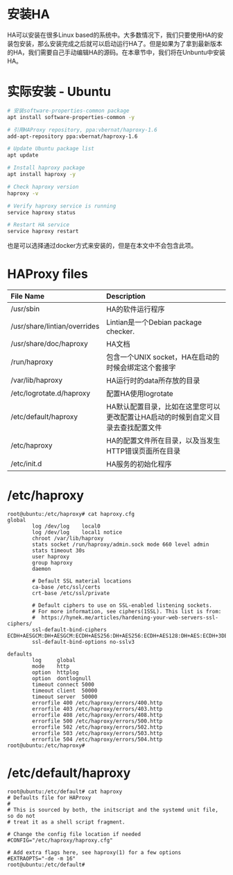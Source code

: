 # 安装HA
HA可以安装在很多Linux based的系统中。大多数情况下，我们只要使用HA的安装包安装，那么安装完成之后就可以启动运行HA了。但是如果为了拿到最新版本的HA，我们需要自己手动编辑HA的源码。在本章节中，我们将在Unbuntu中安装HA。

# 实际安装 - Ubuntu
```sh
# 安装software-properties-common package
apt install software-properties-common -y

# 引用HAProxy repository, ppa:vbernat/haproxy-1.6
add-apt-repository ppa:vbernat/haproxy-1.6

# Update Ubuntu package list
apt update

# Install haproxy package
apt install haproxy -y

# Check haproxy version
haproxy -v

# Verify haproxy service is running
service haproxy status

# Restart HA service
service haproxy restart


```

也是可以选择通过docker方式来安装的，但是在本文中不会包含此项。


# HAProxy files
| File Name | Description |
|:---|:---|
| /usr/sbin | HA的软件运行程序 |
| /usr/share/lintian/overrides | Lintian是一个Debian package checker. |
| /usr/share/doc/haproxy | HA文档 |
| /run/haproxy | 包含一个UNIX socket，HA在启动的时候会绑定这个套接字 |
| /var/lib/haproxy | HA运行时的data所存放的目录 |
| /etc/logrotate.d/haproxy | 配置HA使用logrotate |
| /etc/default/haproxy | HA默认配置目录，比如在这里您可以更改配置让HA启动的时候到自定义目录去查找配置文件 |
| /etc/haproxy | HA的配置文件所在目录，以及当发生HTTP错误页面所在目录 |
| /etc/init.d | HA服务的初始化程序 |


# /etc/haproxy

```
root@ubuntu:/etc/haproxy# cat haproxy.cfg
global
        log /dev/log    local0
        log /dev/log    local1 notice
        chroot /var/lib/haproxy
        stats socket /run/haproxy/admin.sock mode 660 level admin
        stats timeout 30s
        user haproxy
        group haproxy
        daemon

        # Default SSL material locations
        ca-base /etc/ssl/certs
        crt-base /etc/ssl/private

        # Default ciphers to use on SSL-enabled listening sockets.
        # For more information, see ciphers(1SSL). This list is from:
        #  https://hynek.me/articles/hardening-your-web-servers-ssl-ciphers/
        ssl-default-bind-ciphers ECDH+AESGCM:DH+AESGCM:ECDH+AES256:DH+AES256:ECDH+AES128:DH+AES:ECDH+3DES:DH+3DES:RSA+AESGCM:RSA+AES:RSA+3DES:!aNULL:!MD5:!DSS
        ssl-default-bind-options no-sslv3

defaults
        log     global
        mode    http
        option  httplog
        option  dontlognull
        timeout connect 5000
        timeout client  50000
        timeout server  50000
        errorfile 400 /etc/haproxy/errors/400.http
        errorfile 403 /etc/haproxy/errors/403.http
        errorfile 408 /etc/haproxy/errors/408.http
        errorfile 500 /etc/haproxy/errors/500.http
        errorfile 502 /etc/haproxy/errors/502.http
        errorfile 503 /etc/haproxy/errors/503.http
        errorfile 504 /etc/haproxy/errors/504.http
root@ubuntu:/etc/haproxy#

```

# /etc/default/haproxy

```
root@ubuntu:/etc/default# cat haproxy
# Defaults file for HAProxy
#
# This is sourced by both, the initscript and the systemd unit file, so do not
# treat it as a shell script fragment.

# Change the config file location if needed
#CONFIG="/etc/haproxy/haproxy.cfg"

# Add extra flags here, see haproxy(1) for a few options
#EXTRAOPTS="-de -m 16"
root@ubuntu:/etc/default#

```


